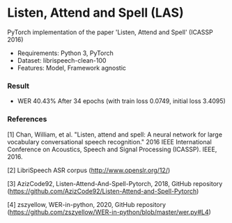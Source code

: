 # Listen, Attend and Spell (LAS)

PyTorch implementation of the paper 'Listen, Attend and Spell' (ICASSP 2016)

* Requirements: Python 3, PyTorch
* Dataset: librispeech-clean-100
* Features: Model, Framework agnostic

### Result
* WER 40.43% After 34 epochs (with train loss 0.0749, initial loss 3.4095)

### References
[1] Chan, William, et al. "Listen, attend and spell: A neural network for large vocabulary conversational speech recognition." 2016 IEEE International Conference on Acoustics, Speech and Signal Processing (ICASSP). IEEE, 2016.

[2] LibriSpeech ASR corpus (http://www.openslr.org/12/)

[3] AzizCode92, Listen-Attend-And-Spell-Pytorch, 2018, GitHub repository (https://github.com/AzizCode92/Listen-Attend-and-Spell-Pytorch)

[4] zszyellow, WER-in-python, 2020, GitHub repository (https://github.com/zszyellow/WER-in-python/blob/master/wer.py#L4)
